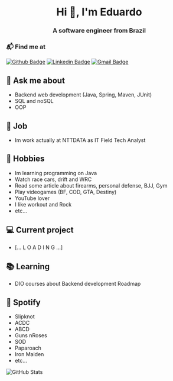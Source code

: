 <h1 align="center">Hi 👋, I'm Eduardo</h1>
<h3 align="center">A software engineer from Brazil</h3>

### 📬 Find me at
[![Github Badge](http://img.shields.io/badge/-Github-black?style=flat-square&logo=github&link=https://github.com/edu-mtt/)](https://github.com/edu-mtt/edu-mtt/) 
[![Linkedin Badge](https://img.shields.io/badge/-LinkedIn-blue?style=flat-square&logo=Linkedin&logoColor=white&link=https://www.linkedin.com/in/eduardo-mtt/)](https://www.linkedin.com/in/eduardo-mtt)
[![Gmail Badge](https://img.shields.io/badge/-Gmail-d14836?style=flat-square&logo=Gmail&logoColor=white&link=mailto:eduardomatos767@gmail.com)](mailto:eduardomatos767@gmail.com)

## 💬 Ask me about
- Backend web development (Java, Spring, Maven, JUnit)
- SQL and noSQL
- OOP

## 📅 Job
- Im work actually at NTTDATA as IT Field Tech Analyst

## 📅 Hobbies
- Im learning programming on Java
- Watch race cars, drift and WRC
- Read some article about firearms, personal defense, BJJ, Gym
- Play videogames (BF, COD, GTA, Destiny)
- YouTube lover
- I like workout and Rock
- etc...

## 💻 Current project
- [... L O A D I N G ...]

## 📚 Learning
- DIO courses about Backend development Roadmap

## 🎵 Spotify

- Slipknot
- ACDC
- ABCD
- Guns nRoses
- SOD
- Paparoach
- Iron Maiden
- etc...

![GitHub Stats](https://github-readme-stats.vercel.app/api?username=edu-mtt&theme=transparent&bg_color=000&border_color=30A3DC&show_icons=true&icon_color=30A3DC&title_color=E94D5F&text_color=FFF)
